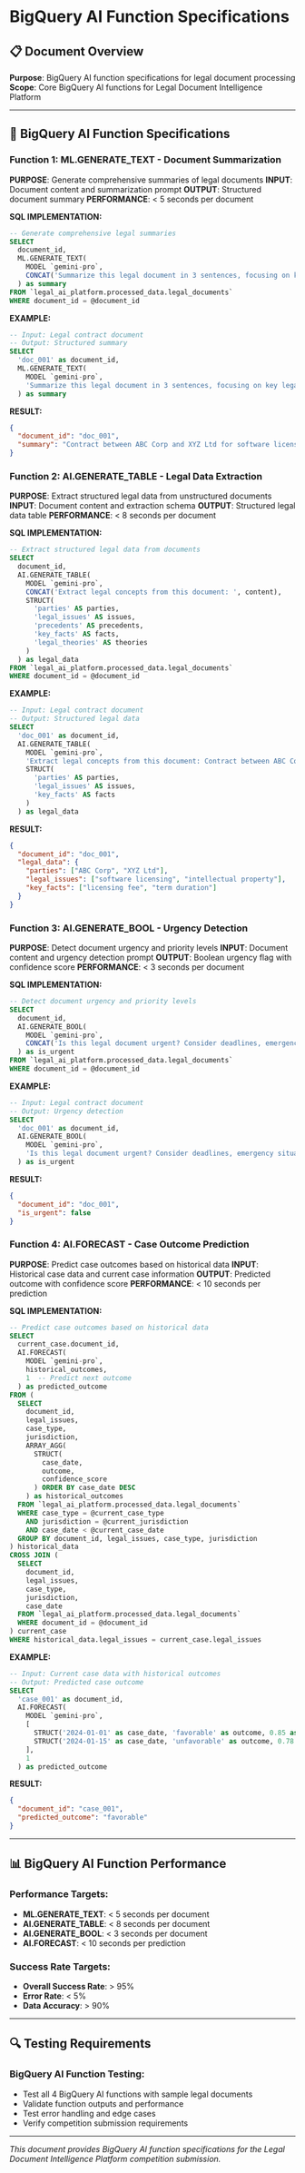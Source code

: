 # BigQuery AI Function Specifications

## 📋 **Document Overview**

**Purpose**: BigQuery AI function specifications for legal document processing
**Scope**: Core BigQuery AI functions for Legal Document Intelligence Platform

---

## 🔧 **BigQuery AI Function Specifications**

### **Function 1: ML.GENERATE_TEXT - Document Summarization**

**PURPOSE**: Generate comprehensive summaries of legal documents
**INPUT**: Document content and summarization prompt
**OUTPUT**: Structured document summary
**PERFORMANCE**: < 5 seconds per document

**SQL IMPLEMENTATION:**
```sql
-- Generate comprehensive legal summaries
SELECT
  document_id,
  ML.GENERATE_TEXT(
    MODEL `gemini-pro`,
    CONCAT('Summarize this legal document in 3 sentences, focusing on key legal issues and outcomes: ', content)
  ) as summary
FROM `legal_ai_platform.processed_data.legal_documents`
WHERE document_id = @document_id
```

**EXAMPLE:**
```sql
-- Input: Legal contract document
-- Output: Structured summary
SELECT
  'doc_001' as document_id,
  ML.GENERATE_TEXT(
    MODEL `gemini-pro`,
    'Summarize this legal document in 3 sentences, focusing on key legal issues and outcomes: Contract between ABC Corp and XYZ Ltd for software licensing...'
  ) as summary
```

**RESULT:**
```json
{
  "document_id": "doc_001",
  "summary": "Contract between ABC Corp and XYZ Ltd for software licensing with specific terms regarding intellectual property rights and payment obligations."
}
```

### **Function 2: AI.GENERATE_TABLE - Legal Data Extraction**

**PURPOSE**: Extract structured legal data from unstructured documents
**INPUT**: Document content and extraction schema
**OUTPUT**: Structured legal data table
**PERFORMANCE**: < 8 seconds per document

**SQL IMPLEMENTATION:**
```sql
-- Extract structured legal data from documents
SELECT
  document_id,
  AI.GENERATE_TABLE(
    MODEL `gemini-pro`,
    CONCAT('Extract legal concepts from this document: ', content),
    STRUCT(
      'parties' AS parties,
      'legal_issues' AS issues,
      'precedents' AS precedents,
      'key_facts' AS facts,
      'legal_theories' AS theories
    )
  ) as legal_data
FROM `legal_ai_platform.processed_data.legal_documents`
WHERE document_id = @document_id
```

**EXAMPLE:**
```sql
-- Input: Legal contract document
-- Output: Structured legal data
SELECT
  'doc_001' as document_id,
  AI.GENERATE_TABLE(
    MODEL `gemini-pro`,
    'Extract legal concepts from this document: Contract between ABC Corp and XYZ Ltd...',
    STRUCT(
      'parties' AS parties,
      'legal_issues' AS issues,
      'key_facts' AS facts
    )
  ) as legal_data
```

**RESULT:**
```json
{
  "document_id": "doc_001",
  "legal_data": {
    "parties": ["ABC Corp", "XYZ Ltd"],
    "legal_issues": ["software licensing", "intellectual property"],
    "key_facts": ["licensing fee", "term duration"]
  }
}
```

### **Function 3: AI.GENERATE_BOOL - Urgency Detection**

**PURPOSE**: Detect document urgency and priority levels
**INPUT**: Document content and urgency detection prompt
**OUTPUT**: Boolean urgency flag with confidence score
**PERFORMANCE**: < 3 seconds per document

**SQL IMPLEMENTATION:**
```sql
-- Detect document urgency and priority levels
SELECT
  document_id,
  AI.GENERATE_BOOL(
    MODEL `gemini-pro`,
    CONCAT('Is this legal document urgent? Consider deadlines, emergency situations, and time-sensitive matters: ', content)
  ) as is_urgent
FROM `legal_ai_platform.processed_data.legal_documents`
WHERE document_id = @document_id
```

**EXAMPLE:**
```sql
-- Input: Legal contract document
-- Output: Urgency detection
SELECT
  'doc_001' as document_id,
  AI.GENERATE_BOOL(
    MODEL `gemini-pro`,
    'Is this legal document urgent? Consider deadlines, emergency situations, and time-sensitive matters: Contract between ABC Corp and XYZ Ltd...'
  ) as is_urgent
```

**RESULT:**
```json
{
  "document_id": "doc_001",
  "is_urgent": false
}
```

### **Function 4: AI.FORECAST - Case Outcome Prediction**

**PURPOSE**: Predict case outcomes based on historical data
**INPUT**: Historical case data and current case information
**OUTPUT**: Predicted outcome with confidence score
**PERFORMANCE**: < 10 seconds per prediction

**SQL IMPLEMENTATION:**
```sql
-- Predict case outcomes based on historical data
SELECT
  current_case.document_id,
  AI.FORECAST(
    MODEL `gemini-pro`,
    historical_outcomes,
    1  -- Predict next outcome
  ) as predicted_outcome
FROM (
  SELECT
    document_id,
    legal_issues,
    case_type,
    jurisdiction,
    ARRAY_AGG(
      STRUCT(
        case_date,
        outcome,
        confidence_score
      ) ORDER BY case_date DESC
    ) as historical_outcomes
  FROM `legal_ai_platform.processed_data.legal_documents`
  WHERE case_type = @current_case_type
    AND jurisdiction = @current_jurisdiction
    AND case_date < @current_case_date
  GROUP BY document_id, legal_issues, case_type, jurisdiction
) historical_data
CROSS JOIN (
  SELECT
    document_id,
    legal_issues,
    case_type,
    jurisdiction,
    case_date
  FROM `legal_ai_platform.processed_data.legal_documents`
  WHERE document_id = @document_id
) current_case
WHERE historical_data.legal_issues = current_case.legal_issues
```

**EXAMPLE:**
```sql
-- Input: Current case data with historical outcomes
-- Output: Predicted case outcome
SELECT
  'case_001' as document_id,
  AI.FORECAST(
    MODEL `gemini-pro`,
    [
      STRUCT('2024-01-01' as case_date, 'favorable' as outcome, 0.85 as confidence_score),
      STRUCT('2024-01-15' as case_date, 'unfavorable' as outcome, 0.78 as confidence_score)
    ],
    1
  ) as predicted_outcome
```

**RESULT:**
```json
{
  "document_id": "case_001",
  "predicted_outcome": "favorable"
}
```

---

## 📊 **BigQuery AI Function Performance**

### **Performance Targets:**
- **ML.GENERATE_TEXT**: < 5 seconds per document
- **AI.GENERATE_TABLE**: < 8 seconds per document
- **AI.GENERATE_BOOL**: < 3 seconds per document
- **AI.FORECAST**: < 10 seconds per prediction

### **Success Rate Targets:**
- **Overall Success Rate**: > 95%
- **Error Rate**: < 5%
- **Data Accuracy**: > 90%

---

## 🔍 **Testing Requirements**

### **BigQuery AI Function Testing:**
- Test all 4 BigQuery AI functions with sample legal documents
- Validate function outputs and performance
- Test error handling and edge cases
- Verify competition submission requirements

---

*This document provides BigQuery AI function specifications for the Legal Document Intelligence Platform competition submission.*
